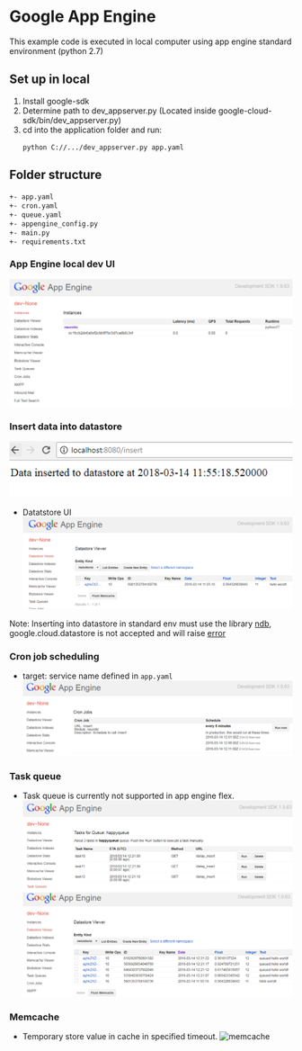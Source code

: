 # Google App Engine

This example code is executed in local computer using app engine standard environment (python 2.7)

## Set up in local
1. Install google-sdk
2. Determine path to dev_appserver.py (Located inside google-cloud-sdk/bin/dev_appserver.py)
3. cd into the application folder and run:
   ```
   python C://.../dev_appserver.py app.yaml
   ```

## Folder structure
```
+- app.yaml
+- cron.yaml
+- queue.yaml
+- appengine_config.py
+- main.py
+- requirements.txt
```

### App Engine local dev UI
![local ui](https://github.com/neurotichl/GCP/raw/master/img/local_gae1.PNG)

### Insert data into datastore
![call API](https://github.com/neurotichl/GCP/raw/master/img/local_gae2.PNG)
- Datatstore UI
![datastore](https://github.com/neurotichl/GCP/raw/master/img/local_gae_datastore.PNG)

Note: Inserting into datastore in standard env must use the library [ndb](https://cloud.google.com/appengine/docs/standard/python/ndb/), google.cloud.datastore is not accepted and will raise [error](https://github.com/GoogleCloudPlatform/python-docs-samples/issues/1235) 


### Cron job scheduling
- target: service name defined in `app.yaml`
![cron](https://github.com/neurotichl/GCP/raw/master/img/local_gae_cron.PNG)

### Task queue
- Task queue is currently not supported in app engine flex.
![queue](https://github.com/neurotichl/GCP/raw/master/img/local_gae_queue.PNG)
![queue2](https://github.com/neurotichl/GCP/raw/master/img/local_gae_queue2.PNG)

### Memcache
- Temporary store value in cache in specified timeout.
![memcache](https://github.com/neurotichl/GCP/raw/master/img/memcache.gif)
